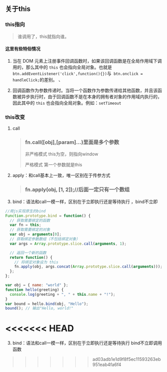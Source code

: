## 关于this

### this指向

> 谁调用了，this就指向谁。

#### 这里有些特俗情况

1. 当在 DOM 元素上注册事件回调函数时，如果该回调函数是在全局作用域下调用的，那么其中的 `this` 也会指向全局对象。也就是`btn.addEventListener('click',function(){})`与` btn.onclick = handleClick;`的差别。  、

2. 回调函数作为参数传递时。当将一个函数作为参数传递给其他函数，并且该函数被异步执行时，由于回调函数不是在本身的拥有者对象的作用域内执行的，因此其中的 `this` 也会指向全局对象。例如：`setTimeout`

### this改变

1. call

   >### fn.call([obj],[param]...)里面是多个参数
   >
   >非严格模式 this为空，则指向window
   >
   >严格模式 第一个参数就是this

   

2. apply：和call基本上一致，唯一区别在于传参方式

   > ### fn.apply(obj, [1, 2]);//后面一定只有一个数组

   

3. bind：语法和call一模一样，区别在于立即执行还是等待执行 ，bind不立即

```js
//用js实现原生的bind
Function.prototype.bind = function() {
  // 获取需要绑定的函数
  var fn = this;
  // 获取需要绑定的对象
  var obj = arguments[0];
  // 获取绑定参数数组（不包括绑定对象）
  var args = Array.prototype.slice.call(arguments, 1);

  // 返回一个新的函数
  return function() {
    // 将绑定对象设为 this
    fn.apply(obj, args.concat(Array.prototype.slice.call(arguments)));
  };
};

var obj = { name: "world" };
function hello(greeting) {
  console.log(greeting + ", " + this.name + "!");
}
var bound = hello.bind(obj, "Hello");
bound(); // 输出"Hello, world!"

```

<<<<<<< HEAD
=======
3. bind：语法和call一模一样，区别在于立即执行还是等待执行 bind不立即调用函数
>>>>>>> ad03adb1e1d9f8f5ec11593263eb951eab4fa6f4
